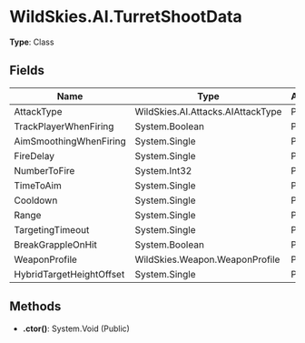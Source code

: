 ﻿# WildSkies.AI.TurretShootData

**Type**: Class

## Fields

| Name | Type | Access |
|------|------|--------|
| AttackType | WildSkies.AI.Attacks.AIAttackType | Public |
| TrackPlayerWhenFiring | System.Boolean | Public |
| AimSmoothingWhenFiring | System.Single | Public |
| FireDelay | System.Single | Public |
| NumberToFire | System.Int32 | Public |
| TimeToAim | System.Single | Public |
| Cooldown | System.Single | Public |
| Range | System.Single | Public |
| TargetingTimeout | System.Single | Public |
| BreakGrappleOnHit | System.Boolean | Public |
| WeaponProfile | WildSkies.Weapon.WeaponProfile | Public |
| HybridTargetHeightOffset | System.Single | Public |

## Methods

- **.ctor()**: System.Void (Public)

